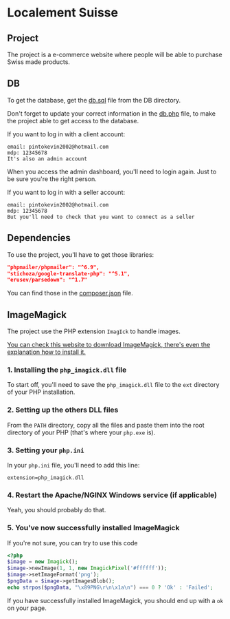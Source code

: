 # Localement Suisse

## Project
The project is a e-commerce website where people will be able to purchase Swiss made products.

## DB
To get the database, get the [db.sql](./DB) file from the DB directory.

Don't forget to update your correct information in the [db.php](./db.php) file, to make the project able to get access to the database.

If you want to log in with a client account:
```
email: pintokevin2002@hotmail.com
mdp: 12345678
It's also an admin account
```

When you access the admin dashboard, you'll need to login again. Just to be sure you're the right person.

If you want to log in with a seller account:
```
email: pintokevin2002@hotmail.com
mdp: 12345678
But you'll need to check that you want to connect as a seller
```


## Dependencies 
To use the project, you'll have to get those libraries:
```json
"phpmailer/phpmailer": "^6.9",
"stichoza/google-translate-php": "^5.1",
"erusev/parsedown": "^1.7"
```
You can find those in the [composer.json](./composer.json) file.

## ImageMagick
The project use the PHP extension `ImagIck` to handle images.

[You can check this website to download ImageMagick, there's even the explanation how to install it.](https://mlocati.github.io/articles/php-windows-imagick.html)

### 1. Installing the `php_imagick.dll` file
To start off, you'll need to save the `php_imagick.dll` file to the `ext` directory of your PHP installation.

### 2. Setting up the others DLL files
From the `PATH` directory, copy all the files and paste them into the root directory of your PHP (that's where your `php.exe` is).

### 3. Setting your `php.ini`
In your `php.ini` file, you'll need to add this line:

`extension=php_imagick.dll`

### 4. Restart the Apache/NGINX Windows service (if applicable)
Yeah, you should probably do that.

### 5. You've now successfully installed ImageMagick
If you're not sure, you can try to use this code

```php
<?php
$image = new Imagick();
$image->newImage(1, 1, new ImagickPixel('#ffffff'));
$image->setImageFormat('png');
$pngData = $image->getImagesBlob();
echo strpos($pngData, "\x89PNG\r\n\x1a\n") === 0 ? 'Ok' : 'Failed'; 
```

If you have successfully installed ImageMagick, you should end up with a `ok` on your page.
